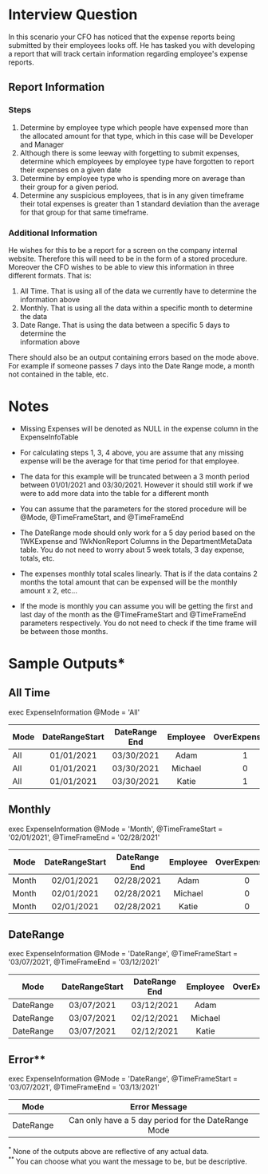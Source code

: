 # Interview Question 

In this scenario your CFO has noticed that the expense reports being submitted by their employees looks off. He has tasked you with developing a report that will track certain information regarding  employee's expense reports. 

## Report Information 

### Steps

1. Determine by employee type which people have expensed more than the allocated amount for that type, which in this case will be Developer and Manager
2. Although there is some leeway with forgetting to submit expenses, determine which employees by employee type have forgotten to report their expenses on a given date 
3. Determine by employee type who is spending more on average than their group for a given period.
4. Determine any suspicious employees, that is in any given timeframe their total expenses is greater than 1 standard deviation than the average for that group for that same timeframe.

### Additional Information
He wishes for this to be a report for a screen on the company internal website. Therefore this will need  to be in the form of a stored procedure. Moreover the CFO wishes to be able to view this information  in three different formats. That is: 

1. All Time. That is using all of the data we currently have to determine the information above 
2. Monthly. That is using all the data within a specific month to determine the data 
3. Date Range. That is using the data between a specific 5 days to determine the </br> information above

There should also be an output containing errors based on the mode above. For example if 
 someone passes 7 days into the Date Range mode, a month not contained in the table, etc. 

# Notes 
- Missing Expenses will be denoted as NULL in the expense column in the ExpenseInfoTable

- For calculating steps 1, 3, 4 above, you are assume that any missing expense will be the average  for that time period for that employee. 

- The data for this example will be truncated between a 3 month period between 01/01/2021 and 03/30/2021. However it should still work if we were to add more data into the table for a different month 

- You can assume that the parameters for the stored procedure will be @Mode,  @TimeFrameStart, and @TimeFrameEnd 

- The DateRange mode should only work for a 5 day period based on the 1WKExpense and 1WkNonReport Columns in the DepartmentMetaData table. You do not need to worry about 5 week totals, 3 day expense,
 totals, etc.

- The expenses monthly total scales linearly. That is if the data contains 2 months the total amount  that can be expensed will be the monthly amount x 2, etc... 

- If the mode is monthly you can assume you will be getting the first and last day of the  month as the @TimeFrameStart and @TimeFrameEnd parameters respectively. You do not need to check if the time frame will be between those months. 

# Sample Outputs*

## All Time 

exec ExpenseInformation @Mode = 'All'

| Mode          | DateRangeStart | DateRange End  | Employee | OverExpenseYN | OverNonReportYN | HigherThanAverageYN | SuspeciousYN |
| ------------- |:-------------: | :-----------:  |:--------:|:-------------:|:-------------:  | :-------------:     |:------------:|    
| All           | 01/01/2021     | 03/30/2021     | Adam     |      1        |      0          |       0             |    1         |
| All           | 01/01/2021     | 03/30/2021     | Michael  |      0        |      0          |       0             |    0         |
| All           | 01/01/2021     | 03/30/2021     | Katie    |      1        |      0          |       1             |    0         |

## Monthly  

exec ExpenseInformation @Mode = 'Month', @TimeFrameStart = '02/01/2021', @TimeFrameEnd = '02/28/2021'

| Mode          | DateRangeStart | DateRange End    | Employee | OverExpenseYN | OverNonReportYN | HigherThanAverageYN | SuspeciousYN |
| ------------- |:-------------: | :-----------:    |:--------:|:-------------:|:-------------:  | :-------------:     |:------------:|    
| Month           | 02/01/2021     | 02/28/2021     | Adam     |      0        |      1          |       0             |    0         |
| Month           | 02/01/2021     | 02/28/2021     | Michael  |      0        |      0          |       1             |    1         |
| Month           | 02/01/2021     | 02/28/2021     | Katie    |      0        |      1          |       1             |    1         |

## DateRange  

exec ExpenseInformation @Mode = 'DateRange', @TimeFrameStart = '03/07/2021', @TimeFrameEnd = '03/12/2021'

| Mode          | DateRangeStart | DateRange End   | Employee | OverExpenseYN | OverNonReportYN | HigherThanAverageYN | SuspeciousYN |
| ------------- |:-------------: | :-----------:   |:--------:|:-------------:|:-------------:  | :-------------:     |:------------:|    
| DateRange     | 03/07/2021     | 03/12/2021      | Adam     |      0        |      1          |       0             |    0         |
| DateRange     | 03/07/2021     | 02/12/2021      | Michael  |      1        |      0          |       1             |    0         |
| DateRange     | 03/07/2021     | 02/12/2021      | Katie    |      0        |      1          |       0             |    0         |

## Error**

exec ExpenseInformation @Mode = 'DateRange', @TimeFrameStart = '03/07/2021', @TimeFrameEnd = '03/13/2021'

| Mode          | Error Message                                           | 
| ------------- |:-------------:                                          |     
| DateRange     | Can only have a 5 day period for the DateRange Mode     | 

<sup> * </sup> None of the outputs above are reflective of any actual data. 
</br>
<sup> ** </sup> You can choose what you want the message to be, but be descriptive.